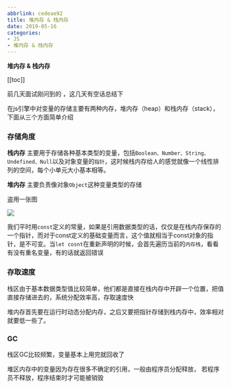 ```yaml
---
abbrlink: cedeae92
title: 堆内存 & 栈内存
date: 2019-05-16
categories: 
- JS
- 堆内存 & 栈内存
---
```


<strong class='old-blog'>堆内存 & 栈内存</strong>

[[toc]]

前几天面试刚问到的 ，这几天有空话总结下 

在js引擎中对变量的存储主要有两种内存，堆内存（heap）和栈内存（stack），下面从三个方面简单介绍

### 存储角度

**栈内存** 主要用于存储各种基本类型的变量，包括`Boolean、Number、String、Undefined、Null`以及对象变量的`指针`，这时候栈内存给人的感觉就像一个线性排列的空间，每个小单元大小基本相等。


**堆内存** 主要负责像对象`Object`这种变量类型的存储

盗用一张图

![](https://ae01.alicdn.com/kf/H98e4d550d5d444d9b8d1666c70024915J.png)

我们平时用`const`定义的常量，如果是引用数据类型的话，仅仅是在栈内存保存的一个指针，而对于const定义的基础变量而言，这个值就相当于const对象的指针，是不可变。当`let cosnt`在重新声明的时候，会首先遍历当前的`内存栈`，看看有没有重名变量，有的话就返回错误

### 存取速度 

栈区由于基本数据类型值比较简单，他们都是直接在栈内存中开辟一个位置，把值直接存储进去的，系统分配效率高，存取速度快

堆内存首先要在运行时动态分配内存，之后又要把指针存储到栈内存中，效率相对就要低一些了。


### GC

栈区GC比较频繁，变量基本上用完就回收了

堆区内存中的变量因为存在很多不确定的引用，一般由程序员分配释放， 若程序员不释放，程序结束时才可能被销毁